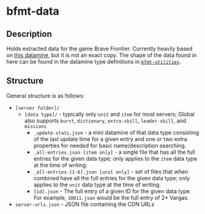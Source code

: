 # bfmt-data

## Description

Holds extracted data for the game Brave Frontier. Currently heavily based on [this datamine](https://github.com/cheahjs/bravefrontier_data), but it is not an exact copy. The shape of the data found in here can be found in the datamine type definitions in [`bfmt-utilities`](https://github.com/BluuArc/bfmt-utilities/blob/master/docs/modules/_datamine_types_.md).

## Structure

General structure is as follows:

* `[server folder]/`
	* `[data type]/` - typically only `unit` and `item` for most servers; Global also supports `burst`, `dictionary`, `extra-skill`, `leader-skill`, and `missions`
		* `_update-stats.json` - a mini datamine of that data type consisting of the last update time for a given entry and one or two extra properties for needed for basic name/description searching.
		* `_all-entries.json [item only]` - a single file that has all the full entries for the given data type; only applies to the `item` data type at the time of writing.
		* `_all-entries-[1-6].json [unit only]` - set of files that when combined have all the full entries for the given data type; only applies to the `unit` data type at the time of writing.
		* `[id].json` - The full entry of a given ID for the given data type. For example, `10011.json` would be the full entry of 2\* Vargas.
* `server-urls.json` - JSON file containing the CDN URLs
